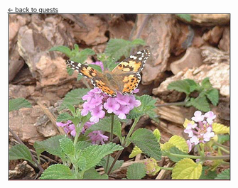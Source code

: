 <div class="goback">
<a href="/guests/">&larr; back to guests</a>
</div>
<center>
<a href="/guests/" target="new"><img src="/images/lemur1.jpg" width=500 height=377 border=0></a><br>
</center>
